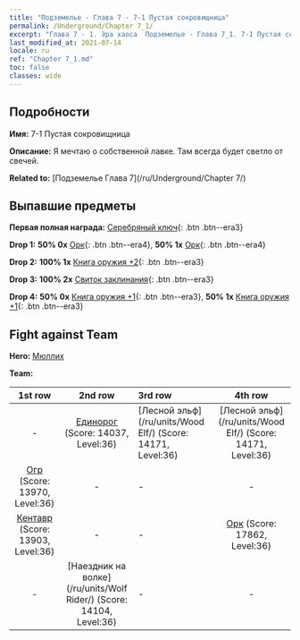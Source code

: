 ```yaml
---
title: "Подземелье - Глава 7 - 7-1 Пустая сокровищница"
permalink: /Underground/Chapter 7_1/
excerpt: "Глава 7 - 1. Эра хаоса  Подземелье - Глава 7_1. 7-1 Пустая сокровищница"
last_modified_at: 2021-07-14
locale: ru
ref: "Chapter 7_1.md"
toc: false
classes: wide
---
```


## Подробности

 **Имя:** 7-1 Пустая сокровищница

 **Описание:** Я мечтаю о собственной лавке. Там всегда будет светло от свечей.

 **Related to:** [Подземелье Глава 7](/ru/Underground/Chapter 7/)

## Выпавшие предметы

 **Первая полная награда:** [Серебряный ключ](/ItemsRU/con_693/){: .btn .btn--era3}

 **Drop 1:** **50% 0x** [Орк](/ItemsRU/unt_219/){: .btn .btn--era4}, **50% 1x** [Орк](/ItemsRU/unt_219/){: .btn .btn--era4}

 **Drop 2:** **100% 1x** [Книга оружия +2](/ItemsRU/mat_32/){: .btn .btn--era3}

 **Drop 3:** **100% 2x** [Свиток заклинания](/ItemsRU/con_694/){: .btn .btn--era3}

 **Drop 4:** **50% 0x** [Книга оружия +1](/ItemsRU/mat_25/){: .btn .btn--era3}, **50% 1x** [Книга оружия +1](/ItemsRU/mat_25/){: .btn .btn--era3}


## Fight against Team
 **Hero:** [Мюллих](/ru/heroes/Mullich/)

 **Team:**


  | 1st row | 2nd row | 3rd row | 4th row |
  |:----:|:----:|:----|:----:|
  | - | [Единорог](/ru/units/Unicorn/) (Score: 14037, Level:36)  | [Лесной эльф](/ru/units/Wood Elf/) (Score: 14171, Level:36)  | [Лесной эльф](/ru/units/Wood Elf/) (Score: 14171, Level:36)  |
  | [Огр](/ru/units/Ogre/) (Score: 13970, Level:36)  | - | - | - |
  | [Кентавр](/ru/units/Centaur/) (Score: 13903, Level:36)  | - | - | [Орк](/ru/units/Orc/) (Score: 17862, Level:36)  |
  | - | [Наездник на волке](/ru/units/Wolf Rider/) (Score: 14104, Level:36)  | - | - |


